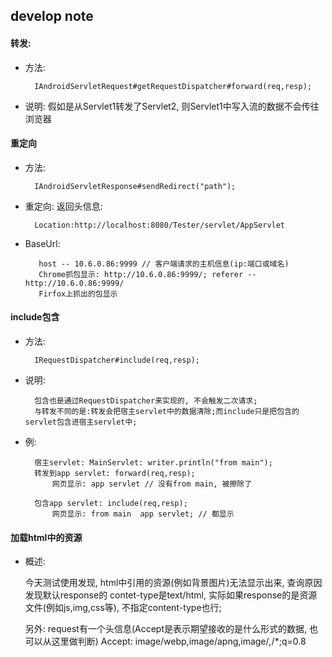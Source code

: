 ## develop note

#### 转发:

* 方法:

		IAndroidServletRequest#getRequestDispatcher#forward(req,resp);

* 说明: 假如是从Servlet1转发了Servlet2, 则Servlet1中写入流的数据不会传往浏览器

#### 重定向

* 方法:

	    IAndroidServletResponse#sendRedirect("path");

* 重定向: 返回头信息:

		Location:http://localhost:8080/Tester/servlet/AppServlet

* BaseUrl:

		 host -- 10.6.0.86:9999	// 客户端请求的主机信息(ip:端口或域名)
		 Chrome抓包显示: http://10.6.0.86:9999/; referer -- http://10.6.0.86:9999/
		 Firfox上抓出的包显示

#### include包含

* 方法:

		IRequestDispatcher#include(req,resp);

* 说明:

		包含也是通过RequestDispatcher来实现的, 不会触发二次请求;
		与转发不同的是:转发会把宿主servlet中的数据清除;而include只是把包含的servlet包含进宿主servlet中;

* 例:

		宿主servlet: MainServlet: writer.println("from main");
		转发到app servlet: forward(req,resp);
			网页显示: app servlet // 没有from main, 被擦除了

		包含app servlet: include(req,resp);
			网页显示: from main  app servlet; // 都显示

#### 加载html中的资源

* 概述:

    今天测试使用发现, html中引用的资源(例如背景图片)无法显示出来, 查询原因发现默认response的
    contet-type是text/html,
    实际如果response的是资源文件(例如js,img,css等), 不指定content-type也行;

    另外: request有一个头信息(Accept是表示期望接收的是什么形式的数据, 也可以从这里做判断)
        Accept: image/webp,image/apng,image/*,*/*;q=0.8